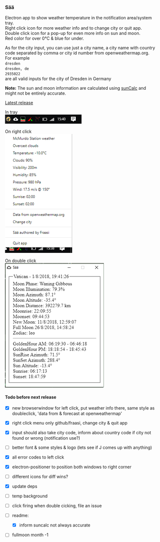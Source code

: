 ### Sää

Electron app to show weather temperature in the notification area/system tray.  
Right click icon for more weather info and to change city or quit app.  
Double click icon for a pop-up for even more info on sun and moon.  
Red color for over 0&deg;C & blue for under.

As for the city input, you can use just a city name, a city name with country code separated by comma or city id number from openweathermap.org.  
For example  
`dresden`  
`dresden, de`  
`2935022`  
are all valid inputs for the city of Dresden in Germany

**Note:** The sun and moon information are calculated using [sunCalc](https://github.com/mourner/suncalc) and might not be entirely accurate.

[Latest release](https://github.com/Fraasi/Saeae/releases/latest)


In tray  
![Tray pic](pics/2018-10-26_1541.png)

On right click  
![right click](pics/2018-10-26_1538.png)  

On double click  
![right click](pics/2018-08-01_1941.png)  


#### Todo before next release
* [x] new browserwindow for left click, put weather info there, same style as doubleclick, 'data from & forecast at openweathermap'
* [x] right click menu only github/fraasi, change city & quit app
* [x] input should also take city code, inform about country code if city not found or wrong (notification use?)
* [ ] better font & some styles & logo (lets see if J comes up with anything)
* [x] all error codes to left click
* [x] electron-positioner to position both windows to right corner
* [ ] different icons for diff wins?
* [x] update deps
* [ ] temp background
* [ ] click firing when double cicking, file an issue
* [ ] readme:
  * [x] inform suncalc not always accurate
* [ ] fullmoon month -1

